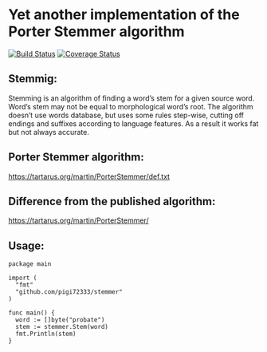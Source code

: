 # Yet another implementation of the Porter Stemmer algorithm 

[![Build Status](https://travis-ci.org/pigi72333/stemmer.svg?branch=master)](https://travis-ci.org/pigi72333/stemmer)
[![Coverage Status](https://coveralls.io/repos/github/pigi72333/stemmer/badge.svg?branch=master)](https://coveralls.io/github/pigi72333/stemmer?branch=master)

## Stemmig:
Stemming is an algorithm of finding a word’s stem for a given source word. Word’s stem may not be equal to morphological word’s root. The algorithm doesn’t use words database, but uses some rules step-wise, cutting off endings and suffixes according to language features. As a result it works fat but not always accurate.

## Porter Stemmer algorithm:
https://tartarus.org/martin/PorterStemmer/def.txt
## Difference from the published algorithm:
https://tartarus.org/martin/PorterStemmer/
## Usage:

```
package main

import (
  "fmt"
  "github.com/pigi72333/stemmer"
)

func main() {
  word := []byte("probate")
  stem := stemmer.Stem(word)
  fmt.Println(stem)
}
```